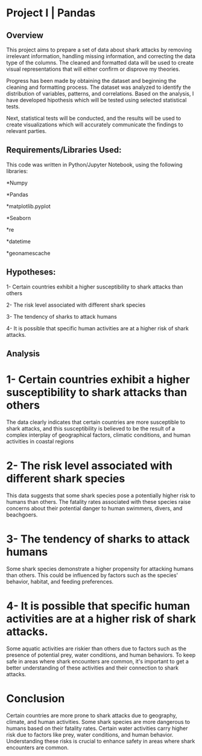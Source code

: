 # Project I | Pandas

## Overview

This project aims to prepare a set of data about shark attacks by removing irrelevant information, handling missing information, and correcting the data type of the columns. The cleaned and formatted data will be used to create visual representations that will either confirm or disprove my theories.

Progress has been made by obtaining the dataset and beginning the cleaning and formatting process. The dataset was analyzed to identify the distribution of variables, patterns, and correlations. Based on the analysis, I have developed hipothesis which will be tested using selected statistical tests.

Next, statistical tests will be conducted, and the results will be used to create visualizations which will accurately communicate the findings to relevant parties. 

## Requirements/Libraries Used:
This code was written in Python/Jupyter Notebook, using the following libraries:

*Numpy

*Pandas

*matplotlib.pyplot 

*Seaborn

*re

*datetime

*geonamescache

## Hypotheses: 
1- Certain countries exhibit a higher susceptibility to shark attacks than others

2- The risk level associated with different shark species

3- The tendency of sharks to attack humans

4- It is possible that specific human activities are at a higher risk of shark attacks.


## Analysis


# 1- Certain countries exhibit a higher susceptibility to shark attacks than others

The data clearly indicates that certain countries are more susceptible to shark attacks, and this susceptibility is believed to be the result of a complex interplay of geographical factors, climatic conditions, and human activities in coastal regions

# 2- The risk level associated with different shark species

This data suggests that some shark species pose a potentially higher risk to humans than others. The fatality rates associated with these species raise concerns about their potential danger to human swimmers, divers, and beachgoers.

# 3- The tendency of sharks to attack humans

Some shark species demonstrate a higher propensity for attacking humans than others. This could be influenced by factors such as the species' behavior, habitat, and feeding preferences.

# 4- It is possible that specific human activities are at a higher risk of shark attacks.

Some aquatic activities are riskier than others due to factors such as the presence of potential prey, water conditions, and human behaviors. To keep safe in areas where shark encounters are common, it's important to get a better understanding of these activities and their connection to shark attacks.

# Conclusion

Certain countries are more prone to shark attacks due to geography, climate, and human activities. Some shark species are more dangerous to humans based on their fatality rates. Certain water activities carry higher risk due to factors like prey, water conditions, and human behavior. Understanding these risks is crucial to enhance safety in areas where shark encounters are common.

